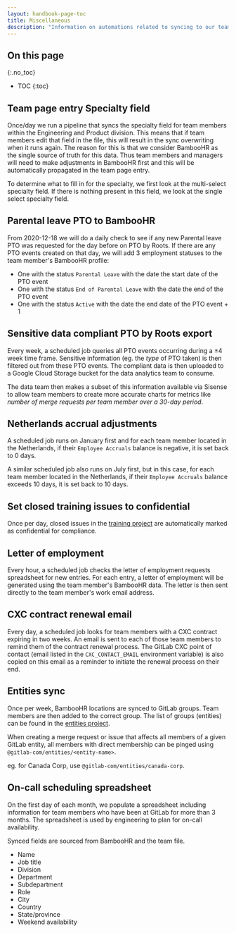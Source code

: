 ```yaml
---
layout: handbook-page-toc
title: Miscellaneous
description: "Information on automations related to syncing to our team page, job families, and more."
---
```


## On this page

{:.no_toc}

- TOC
{:toc}

## Team page entry Specialty field

Once/day we run a pipeline that syncs the specialty field for team members within the Engineering and Product division. This
means that if team members edit that field in the file, this will result in the sync overwriting when it runs again. The reason
for this is that we consider BambooHR as the single source of truth for this data. Thus team members and managers will need to
make adjustments in BambooHR first and this will be automatically propagated in the team page entry.

To determine what to fill in for the specialty, we first look at the multi-select specialty field. If there is nothing present in
this field, we look at the single select specialty field.

## Parental leave PTO to BambooHR

From 2020-12-18 we will do a daily check to see if any new Parental leave PTO was requested for the day before on PTO by Roots. If there are any PTO events created on that day, we will add 3 employment statuses to the team member's BambooHR profile:
- One with the status `Parental Leave` with the date the start date of the PTO event
- One with the status `End of Parental Leave` with the date the end of the PTO event
- One with the status `Active` with the date the end date of the PTO event + 1

## Sensitive data compliant PTO by Roots export

Every week, a scheduled job queries all PTO events occurring during a ±4 week time frame. Sensitive information (eg. the _type_ of PTO taken) is then filtered out from these PTO events. The compliant data is then uploaded to a Google Cloud Storage bucket for the data analytics team to consume.

The data team then makes a subset of this information available via Sisense to allow team members to create more accurate charts for metrics like _number of merge requests per team member over a 30-day period_.

## Netherlands accrual adjustments

A scheduled job runs on January first and for each team member located in the Netherlands, if their `Employee Accruals` balance is negative, it is set back to 0 days.

A similar scheduled job also runs on July first, but in this case, for each team member located in the Netherlands, if their `Employee Accruals` balance exceeds 10 days, it is set back to 10 days.

## Set closed training issues to confidential

Once per day, closed issues in the [training project](https://gitlab.com/gitlab-com/people-group/Training) are automatically marked as confidential for compliance.

## Letter of employment

Every hour, a scheduled job checks the letter of employment requests spreadsheet for new entries. For each entry, a letter of employment will be generated using the team member's BambooHR data. The letter is then sent directly to the team member's work email address.

## CXC contract renewal email

Every day, a scheduled job looks for team members with a CXC contract expiring in two weeks. An email is sent to each of those team members to remind them of the contract renewal process. The GitLab CXC point of contact (email listed in the `CXC_CONTACT_EMAIL` environment variable) is also copied on this email as a reminder to initiate the renewal process on their end.

## Entities sync

Once per week, BambooHR locations are synced to GitLab groups. Team members are then added to the correct group. The list of groups (entities) can be found in the [entities project](https://gitlab.com/gitlab-com/entities).

When creating a merge request or issue that affects all members of a given GitLab entity, all members with direct membership can be pinged using `@gitlab-com/entities/<entity-name>`.

eg. for Canada Corp, use `@gitlab-com/entities/canada-corp`.

## On-call scheduling spreadsheet

On the first day of each month, we populate a spreadsheet including information for team members who have been at GitLab for more than 3 months. The spreadsheet is used by engineering to plan for on-call availability.

Synced fields are sourced from BambooHR and the team file.

- Name
- Job title
- Division
- Department
- Subdepartment
- Role
- City
- Country
- State/province
- Weekend availability
